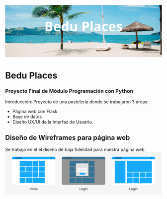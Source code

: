 <img src='./static/img/Titular.png'>

# Bedu Places
### Proyecto Final de Módulo Programación con Python

Introducción:
Proyecto de una pastelería donde se trabajaron 3 áreas: 
* Página web con Flask
* Base de datos 
* Diseño UX/UI de la Interfaz de Usuario.


## Diseño de Wireframes para página web

Se trabajo en el el diseño de baja fidelidad para nuestra página web.
<img src='./static/img/wireframes/Wireframes.png'>
